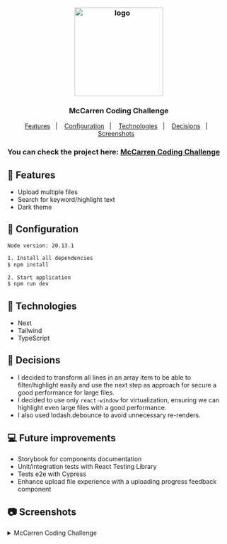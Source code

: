 <h3 align="center">
  <img src="https://cdn.prod.website-files.com/6765d3a3eb10195eb9e2b55a/6766f49bd6306d9079f3de5d_fix.png" alt="logo" width="200" />
</h3>
<h3 align="center">McCarren Coding Challenge</h3>

<p align="center">
  <a href="#gift-Features">Features</a>&nbsp;&nbsp;&nbsp;|&nbsp;&nbsp;&nbsp;
  <a href="#wrench-Configuration">Configuration</a>&nbsp;&nbsp;&nbsp;|&nbsp;&nbsp;&nbsp;
  <a href="#rocket-Technologies">Technologies</a>&nbsp;&nbsp;&nbsp;|&nbsp;&nbsp;&nbsp;
  <a href="#memo-Decisions">Decisions</a>&nbsp;&nbsp;&nbsp;|&nbsp;&nbsp;&nbsp;
  <a href="#camera-Screenshots">Screenshots</a>&nbsp;&nbsp;&nbsp;
</p>

### You can check the project here: [McCarren Coding Challenge](https://mccaren-coding-challenge.vercel.app/)

## :gift: Features

- Upload multiple files
- Search for keyword/highlight text
- Dark theme

## :wrench: Configuration

`Node version: 20.13.1`

```bash
1. Install all dependencies
$ npm install

2. Start application
$ npm run dev
```

## :rocket: Technologies

- Next
- Tailwind
- TypeScript

## :memo: Decisions

- I decided to transform all lines in an array item to be able to filter/highlight easily and use the next step as approach for secure a good performance for large files.
- I decided to use only `react-window` for virtualization, ensuring we can highlight even large files with a good performance.
- I also used lodash.debounce to avoid unnecessary re-renders.

## :computer: Future improvements

- Storybook for components documentation
- Unit/integration tests with React Testing Library
- Tests e2e with Cypress
- Enhance upload file experience with a uploading progress feedback component

## :camera: Screenshots

<details>
<summary>McCarren Coding Challenge</summary>

![image](https://github.com/user-attachments/assets/7aea3389-4428-4273-8d73-9b3da625f87a)

![image](https://github.com/user-attachments/assets/d768c3f5-1bc5-4bce-a1c3-5da58f83fd9d)

![image](https://github.com/user-attachments/assets/9c59c55c-a160-4269-bf9b-8e39df7cddb0)

![image](https://github.com/user-attachments/assets/817bc30d-b572-40e2-b934-b124d9e8039a)

![image](https://github.com/user-attachments/assets/6527b19c-3311-48e3-8a10-d13f859902a2)

![image](https://github.com/user-attachments/assets/1a60987b-56b0-4e25-b2d7-a0e6624ca4c6)

</details>

